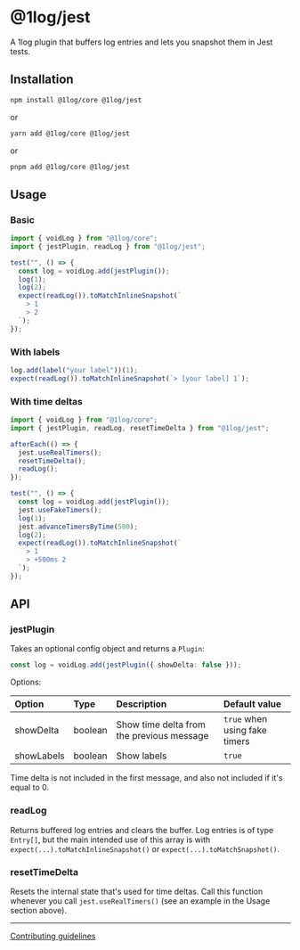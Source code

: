 # @1log/jest

A 1log plugin that buffers log entries and lets you snapshot them in Jest tests.

## Installation

```bash
npm install @1log/core @1log/jest
```

or

```bash
yarn add @1log/core @1log/jest
```

or

```bash
pnpm add @1log/core @1log/jest
```

## Usage

### Basic

```ts
import { voidLog } from "@1log/core";
import { jestPlugin, readLog } from "@1log/jest";

test("", () => {
  const log = voidLog.add(jestPlugin());
  log(1);
  log(2);
  expect(readLog()).toMatchInlineSnapshot(`
    > 1
    > 2
  `);
});
```

### With labels

```ts
log.add(label("your label"))(1);
expect(readLog()).toMatchInlineSnapshot(`> [your label] 1`);
```

### With time deltas

```ts
import { voidLog } from "@1log/core";
import { jestPlugin, readLog, resetTimeDelta } from "@1log/jest";

afterEach(() => {
  jest.useRealTimers();
  resetTimeDelta();
  readLog();
});

test("", () => {
  const log = voidLog.add(jestPlugin());
  jest.useFakeTimers();
  log(1);
  jest.advanceTimersByTime(500);
  log(2);
  expect(readLog()).toMatchInlineSnapshot(`
    > 1
    > +500ms 2
  `);
});
```

## API

### jestPlugin

Takes an optional config object and returns a `Plugin`:

```ts
const log = voidLog.add(jestPlugin({ showDelta: false }));
```

Options:

| Option     | Type    | Description                               | Default value                 |
| :--------- | :------ | :---------------------------------------- | :---------------------------- |
| showDelta  | boolean | Show time delta from the previous message | `true` when using fake timers |
| showLabels | boolean | Show labels                               | `true`                        |

Time delta is not included in the first message, and also not included if it's equal to 0.

### readLog

Returns buffered log entries and clears the buffer. Log entries is of type `Entry[]`, but the main intended use of this array is with `expect(...).toMatchInlineSnapshot()` or `expect(...).toMatchSnapshot()`.

### resetTimeDelta

Resets the internal state that's used for time deltas. Call this function whenever you call `jest.useRealTimers()` (see an example in the Usage section above).

---

[Contributing guidelines](https://github.com/ivan7237d/1log/blob/master/.github/CONTRIBUTING.md)
